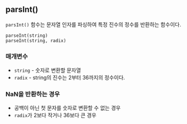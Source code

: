 ## parsInt()

`parsInt()` 함수는 문자열 인자를 파싱하여 특정 진수의 정수를 반환하는 함수이다.

```
parseInt(string)
parseInt(string, radix)
```

### 매개변수

- `string` - 숫자로 변환할 문자열
- `radix` - string의 진수는 2부터 36까지의 정수이다.

### NaN을 반환하는 경우

- 공백이 아닌 첫 문자를 숫자로 변환할 수 없는 경우
- `radix`가 2보다 작거나 36보다 큰 경우
